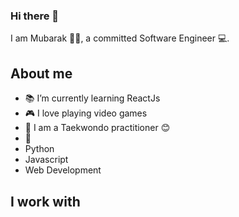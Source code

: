 ### Hi there 👋

<!--
**mubarak-bunza/mubarak-bunza** is a ✨ _special_ ✨ repository because its `README.md` (this file) appears on your GitHub profile.

Here are some ideas to get you started:

- 🔭 I’m currently working on ...

- 👯 I’m looking to collaborate on ...
- 🤔 I’m looking for help with ...
- 💬 Ask me about ...
- 📫 How to reach me: ...
- 😄 Pronouns: ...
- ⚡ Fun fact: ...
-->
I am Mubarak 👨🏾‍, a committed Software Engineer 💻.

## About me

- 📚 I’m currently learning ReactJs
- 🎮 I love playing video games
- 🥋 I am a Taekwondo practitioner 😊
- 🎯
- Python 
- Javascript 
- Web Development

## I work with



